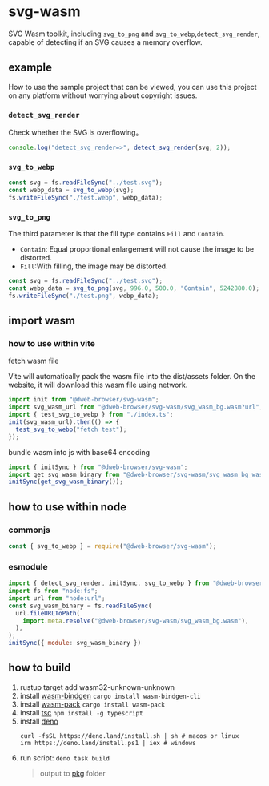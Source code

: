 # svg-wasm

SVG Wasm toolkit, including `svg_to_png` and `svg_to_webp`,`detect_svg_render`, capable of detecting if an SVG causes a memory overflow.

## example

How to use the sample project that can be viewed, you can use this project on any platform without worrying about copyright issues.

### `detect_svg_render`

Check whether the SVG is overflowing。

```ts
console.log("detect_svg_render=>", detect_svg_render(svg, 2));
```

### `svg_to_webp`

```ts
const svg = fs.readFileSync("../test.svg");
const webp_data = svg_to_webp(svg);
fs.writeFileSync("./test.webp", webp_data);
```

### `svg_to_png`

The third parameter is that the fill type contains `Fill` and `Contain`.

- `Contain`: Equal proportional enlargement will not cause the image to be distorted.
- `Fill`:With filling, the image may be distorted.

```ts
const svg = fs.readFileSync("../test.svg");
const webp_data = svg_to_png(svg, 996.0, 500.0, "Contain", 5242880.0);
fs.writeFileSync("./test.png", webp_data);
```

## import wasm

### how to use within vite

fetch wasm file

Vite will automatically pack the wasm file into the dist/assets folder. On the website, it will download this wasm file using network.

```ts
import init from "@dweb-browser/svg-wasm";
import svg_wasm_url from "@dweb-browser/svg-wasm/svg_wasm_bg.wasm?url";
import { test_svg_to_webp } from "./index.ts";
init(svg_wasm_url).then(() => {
  test_svg_to_webp("fetch test");
});

```

bundle wasm into js with base64 encoding

```ts
import { initSync } from "@dweb-browser/svg-wasm";
import get_svg_wasm_binary from "@dweb-browser/svg-wasm/svg_wasm_bg_wasm";
initSync(get_svg_wasm_binary());
```


## how  to use within node

### commonjs

```js
const { svg_to_webp } = require("@dweb-browser/svg-wasm");
```

### esmodule

```mjs
import { detect_svg_render, initSync, svg_to_webp } from "@dweb-browser/svg-wasm";
import fs from "node:fs";
import url from "node:url";
const svg_wasm_binary = fs.readFileSync(
  url.fileURLToPath(
    import.meta.resolve("@dweb-browser/svg-wasm/svg_wasm_bg.wasm"),
  ),
);
initSync({ module: svg_wasm_binary })
```
 
## how to build

1. rustup target add wasm32-unknown-unknown
1. install [wasm-bindgen]() `cargo install wasm-bindgen-cli`
1. install [wasm-pack](https://rustwasm.github.io/wasm-pack/installer/)
   `cargo install wasm-pack`
1. install [tsc](http://npmjs.com/package/typescript) `npm install -g typescript`
1. install [deno](https://deno.com/)
   ```
   curl -fsSL https://deno.land/install.sh | sh # macos or linux
   irm https://deno.land/install.ps1 | iex # windows
   ```
1. run script: `deno task build`
   > output to [pkg](./pkg) folder

